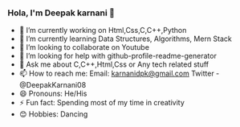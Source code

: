 ### Hola, I'm Deepak karnani  👋

- 🔭 I’m currently working on Html,Css,C,C++,Python
- 🌱 I’m currently learning Data Structures, Algorithms, Mern Stack
- 👯 I’m looking to collaborate on Youtube
- 🤔 I’m looking for help with github-profile-readme-generator
- 💬 Ask me about C,C++,Html,Css or Any tech related stuff
- 📫 How to reach me: Email: karnanidpk@gmail.com Twitter - @DeepakKarnani08 
- 😄 Pronouns: He/His
- ⚡ Fun fact: Spending most of my time in creativity
- 😊 Hobbies: Dancing

